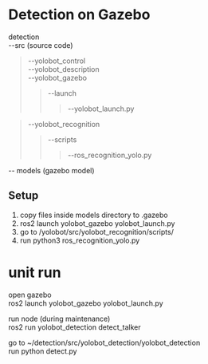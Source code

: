 # Detection on Gazebo

detection <br />
--src (source code)  <br />
> --yolobot_control  <br />
  --yolobot_description  <br />
  --yolobot_gazebo   <br />
  >> --launch <br />
  >>> --yolobot_launch.py  <br />
 
 > --yolobot_recognition <br />
  >>--scripts  <br />
  >>> --ros_recognition_yolo.py  <br />
  
 -- models (gazebo model) <br />
 
 ## Setup
 1. copy files inside models directory to .gazebo <br/>
 2. ros2 launch yolobot_gazebo yolobot_launch.py <br/>
 3. go to /yolobot/src/yolobot_recognition/scripts/ <br/>
 4. run python3 ros_recognition_yolo.py </br>


# unit run

open gazebo<br/>
ros2 launch yolobot_gazebo yolobot_launch.py

run node (during maintenance)<br/>
ros2 run yolobot_detection detect_talker

go to ~/detection/src/yolobot_detection/yolobot_detection </br>
run python detect.py

